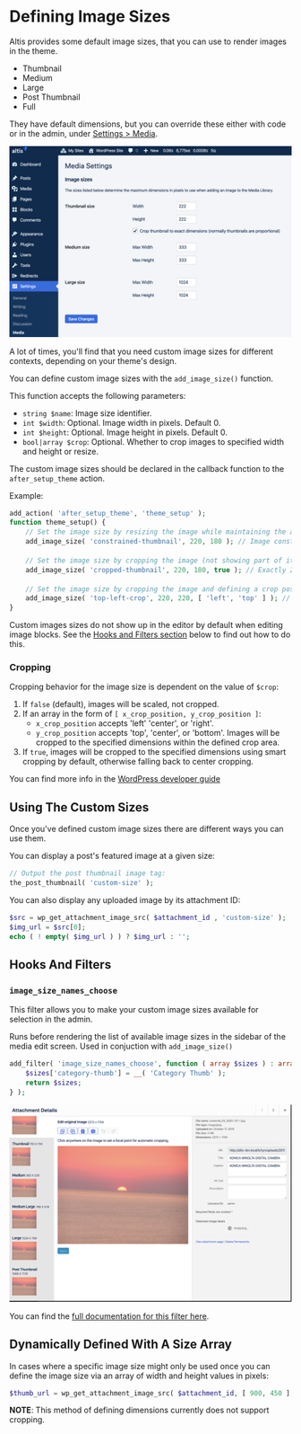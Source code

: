 # Defining Image Sizes

Altis provides some default image sizes, that you can use to render images in the theme.

- Thumbnail
- Medium
- Large
- Post Thumbnail
- Full

They have default dimensions, but you can override these either with code or in the admin, under [Settings > Media](internal://admin/options-media.php).

![Media Settings](./assets/media-settings.png)

A lot of times, you'll find that you need custom image sizes for different contexts, depending on your theme's design.

You can define custom image sizes with the `add_image_size()` function.

This function accepts the following parameters:

- `string $name`: Image size identifier.
- `int $width`:  Optional. Image width in pixels. Default 0.
- `int $height`: Optional. Image height in pixels. Default 0.
- `bool|array $crop`: Optional. Whether to crop images to specified width and height or resize.

The custom image sizes should be declared in the callback function to the `after_setup_theme` action.

Example:
```php
add_action( 'after_setup_theme', 'theme_setup' );
function theme_setup() {
	// Set the image size by resizing the image while maintaining the aspect ratio:
	add_image_size( 'constrained-thumbnail', 220, 180 ); // Image constrained to 220 pixels wide by 180 pixels tall
	
	// Set the image size by cropping the image (not showing part of it):
	add_image_size( 'cropped-thumbnail', 220, 180, true ); // Exactly 220 pixels wide by 180 pixels tall
	
	// Set the image size by cropping the image and defining a crop position:
	add_image_size( 'top-left-crop', 220, 220, [ 'left', 'top' ] ); // Hard crop left top
}
```

Custom images sizes do not show up in the editor by default when editing image blocks. See the [Hooks and Filters section](#hooks-and-filters) below to find out how to do this.

### Cropping

Cropping behavior for the image size is dependent on the value of `$crop`:
1. If `false` (default), images will be scaled, not cropped.
2. If an array in the form of `[ x_crop_position, y_crop_position ]`:
    - `x_crop_position` accepts 'left' 'center', or 'right'.
    - `y_crop_position` accepts 'top', 'center', or 'bottom'.
    Images will be cropped to the specified dimensions within the defined crop area.
3. If `true`, images will be cropped to the specified dimensions using smart cropping by default, otherwise falling back to center cropping.
 
You can find more info in the [WordPress developer guide](https://developer.wordpress.org/themes/functionality/featured-images-post-thumbnails/#add-custom-featured-image-sizes)

## Using The Custom Sizes

Once you've defined custom image sizes there are different ways you can use them.

You can display a post's featured image at a given size:

```php
// Output the post thumbnail image tag:
the_post_thumbnail( 'custom-size' );
```

You can also display any uploaded image by its attachment ID:

```php
$src = wp_get_attachment_image_src( $attachment_id , 'custom-size' );
$img_url = $src[0];
echo ( ! empty( $img_url ) ) ? $img_url : '';
```

## Hooks And Filters

### `image_size_names_choose`

This filter allows you to make your custom image sizes available for selection in the admin.

Runs before rendering the list of available image sizes in the sidebar of the media edit screen. Used in conjuction with `add_image_size()` 

```php
add_filter( 'image_size_names_choose', function ( array $sizes ) : array {
	$sizes['category-thumb'] = __( 'Category Thumb' );
	return $sizes;
} );
```

![Media Editor](./assets/attachment-details.png)

You can find the [full documentation for this filter here](https://developer.wordpress.org/reference/hooks/image_size_names_choose/).

## Dynamically Defined With A Size Array

In cases where a specific image size might only be used once you can define the image size via an array of width and height values in pixels:

```php
$thumb_url = wp_get_attachment_image_src( $attachment_id, [ 900, 450 ], true );`
```


**NOTE**: This method of defining dimensions currently does not support cropping.
